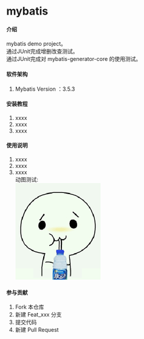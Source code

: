 # mybatis

#### 介绍
mybatis demo project。
<br/>通过JUnit完成增删改查测试。
<br/>通过JUnit完成对 mybatis-generator-core 的使用测试。

#### 软件架构
1.  Mybatis Version ：3.5.3

#### 安装教程

1.  xxxx
2.  xxxx
3.  xxxx

#### 使用说明

1.  xxxx
2.  xxxx
3.  xxxx
<br/>动图测试:
<br/>![Image](https://github.com/GitHubForFrank/spring-all-demos/blob/master/00-materials/images/test.gif)
#### 参与贡献

1.  Fork 本仓库
2.  新建 Feat_xxx 分支
3.  提交代码
4.  新建 Pull Request

